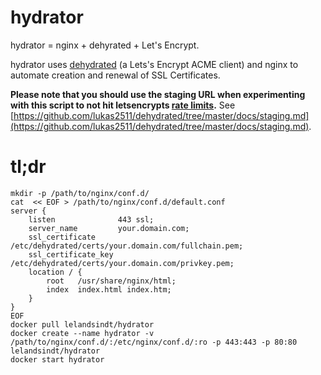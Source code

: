 # hydrator

hydrator = nginx + dehyrated + Let's Encrypt.

hydrator uses [dehydrated](https://github.com/lukas2511/dehydrated) (a Lets's Encrypt ACME client) and nginx to automate creation and renewal of SSL Certificates.


**Please note that you should use the staging URL when experimenting with this script to not hit letsencrypts [rate limits](https://letsencrypt.org/docs/rate-limits/).** See [https://github.com/lukas2511/dehydrated/tree/master/docs/staging.md](https://github.com/lukas2511/dehydrated/tree/master/docs/staging.md).


# tl;dr
```
mkdir -p /path/to/nginx/conf.d/
cat  << EOF > /path/to/nginx/conf.d/default.conf
server {
    listen              443 ssl;
    server_name         your.domain.com;
    ssl_certificate     /etc/dehydrated/certs/your.domain.com/fullchain.pem;
    ssl_certificate_key /etc/dehydrated/certs/your.domain.com/privkey.pem;
    location / {
        root   /usr/share/nginx/html;
        index  index.html index.htm;
    }
}
EOF
docker pull lelandsindt/hydrator
docker create --name hydrator -v /path/to/nginx/conf.d/:/etc/nginx/conf.d/:ro -p 443:443 -p 80:80 lelandsindt/hydrator
docker start hydrator
```
